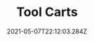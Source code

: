 ---
title: Tool Carts
date: "2021-05-07T22:12:03.284Z"
description: If I've built it, it's listed here   
mainTopic: false
published: true 
rank: "4"
type: "woodworking"
featured: ../../../src/images/stock.jpeg
---